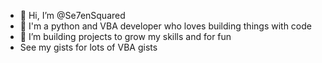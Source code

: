 - 👋 Hi, I’m @Se7enSquared
- 👀 I'm a python and VBA developer who loves building things with code
- 🌱 I’m building projects to grow my skills and for fun
- See my gists for lots of VBA gists
